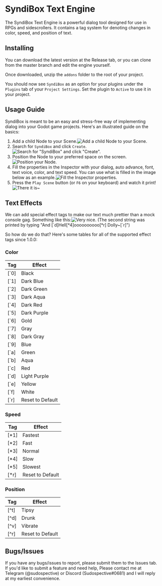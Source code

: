 # SyndiBox Text Engine
The SyndiBox Text Engine is a powerful dialog tool designed for use in RPGs and sidescrollers. It contains a tag system for denoting changes in color, speed, and position of text.

## Installing
You can download the latest version at the Release tab, or you can clone from the master branch and edit the engine yourself.

Once downloaded, unzip the `addons` folder to the root of your project.

You should now see `SyndiBox` as an option for your plugins under the `Plugins` tab of your `Project Settings`. Set the plugin to `Active` to use it in your project.

## Usage Guide
SyndiBox is meant to be an easy and stress-free way of implementing dialog into your Godot game projects. Here's an illustrated guide on the basics:

 1. Add a child Node to your Scene.![Add a child Node to your Scene.](https://imgur.com/4CxIqcX.png)
 2. Search for `SyndiBox` and click `Create`.![Search for "SyndiBox" and click "Create".](https://imgur.com/m3nZt1o.png)
 3. Position the Node to your preferred space on the screen.![Position your Node.](https://imgur.com/U22RfM3.png)
 4. Fill the properties in the Inspector with your dialog, auto advance, font, text voice, color, and text speed. You can use what is filled in the image below as an example.![Fill the Inspector properties.](https://imgur.com/0POjPSz.png)
 5. Press the `Play Scene` button (or `F6` on your keyboard) and watch it print!![There it is~](https://imgur.com/Fiigoty.png)

## Text Effects
We can add special effect tags to make our text much prettier than a mock console gag. Something like this:![Very nice.](https://i.imgur.com/Q8c3tg3.gif)
(The second string was printed by typing "And [\`d]Hell[\*4]oooooooooo[\*r] Dolly~[\`r]")

So how do we do that? Here's some tables for all of the supported effect tags since 1.0.0:

### Color
|Tag|Effect|
|--|--|
|[\`0]|Black|
|[\`1]|Dark Blue|
|[\`2]|Dark Green|
|[\`3]|Dark Aqua|
|[\`4]|Dark Red|
|[\`5]|Dark Purple|
|[\`6]|Gold|
|[\`7]|Gray|
|[\`8]|Dark Gray|
|[\`9]|Blue|
|[\`a]|Green|
|[\`b]|Aqua|
|[\`c]|Red|
|[\`d]|Light Purple|
|[\`e]|Yellow|
|[\`f]|White|
|[\`r]|Reset to Default|
### Speed
|Tag|Effect|
|--|--|
|[\*1]|Fastest|
|[\*2]|Fast|
|[\*3]|Normal|
|[\*4]|Slow|
|[\*5]|Slowest|
|[\*r]|Reset to Default
### Position
|Tag|Effect|
|--|--|
|[\^t]|Tipsy|
|[\^d]|Drunk|
|[\^v]|Vibrate|
|[\^r]|Reset to Default|

## Bugs/Issues
If you have any bugs/issues to report, please submit them to the Issues tab. If you'd like to submit a feature and need help, Please contact me at Telegram (@sudospective) or Discord (Sudospective#0681) and I will reply at my earliest convenience.
